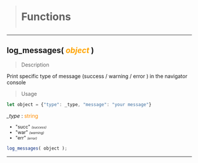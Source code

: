 > # <span style="line-height : 60px"> Functions </span>
---
## log_messages( <span style="color:orange;font-style:italic"> object </span> )</span>

> Description

Print specific type of message (success / warning / error ) in the navigator console

> Usage
```javascript
let object = {"type": _type, "message": "your message"}
```

*_type* :<span style="color:darkorange"> string </span>
<ul>
    <li style="font-size:90%;"> "succ" <span style="font-size:70%; font-style:italic"> (success) </span> </li>
    <li style="font-size:90%;"> "war" <span style="font-size:70%; font-style:italic"> (warning) </span> </li>
    <li style="font-size:90%;"> "err" <span style="font-size:70%; font-style:italic"> (error) </span> </li>
</ul>

```javascript
log_messages( object );
```
---